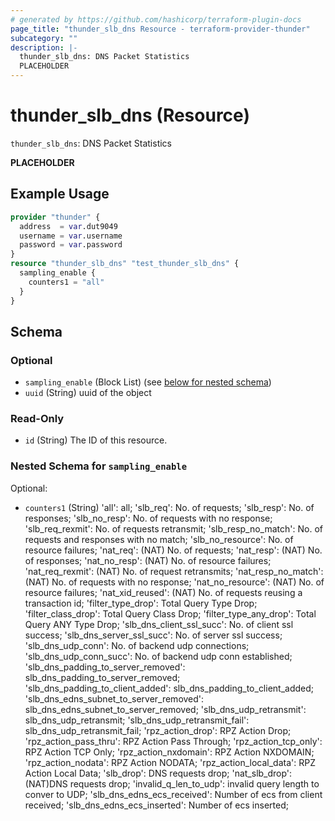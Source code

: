 ```yaml
---
# generated by https://github.com/hashicorp/terraform-plugin-docs
page_title: "thunder_slb_dns Resource - terraform-provider-thunder"
subcategory: ""
description: |-
  thunder_slb_dns: DNS Packet Statistics
  PLACEHOLDER
---
```


# thunder_slb_dns (Resource)

`thunder_slb_dns`: DNS Packet Statistics

__PLACEHOLDER__

## Example Usage

```terraform
provider "thunder" {
  address  = var.dut9049
  username = var.username
  password = var.password
}
resource "thunder_slb_dns" "test_thunder_slb_dns" {
  sampling_enable {
    counters1 = "all"
  }
}
```

<!-- schema generated by tfplugindocs -->
## Schema

### Optional

- `sampling_enable` (Block List) (see [below for nested schema](#nestedblock--sampling_enable))
- `uuid` (String) uuid of the object

### Read-Only

- `id` (String) The ID of this resource.

<a id="nestedblock--sampling_enable"></a>
### Nested Schema for `sampling_enable`

Optional:

- `counters1` (String) 'all': all; 'slb_req': No. of requests; 'slb_resp': No. of responses; 'slb_no_resp': No. of requests with no response; 'slb_req_rexmit': No. of requests retransmit; 'slb_resp_no_match': No. of requests and responses with no match; 'slb_no_resource': No. of resource failures; 'nat_req': (NAT) No. of requests; 'nat_resp': (NAT) No. of responses; 'nat_no_resp': (NAT) No. of resource failures; 'nat_req_rexmit': (NAT) No. of request retransmits; 'nat_resp_no_match': (NAT) No. of requests with no response; 'nat_no_resource': (NAT) No. of resource failures; 'nat_xid_reused': (NAT) No. of requests reusing a transaction id; 'filter_type_drop': Total Query Type Drop; 'filter_class_drop': Total Query Class Drop; 'filter_type_any_drop': Total Query ANY Type Drop; 'slb_dns_client_ssl_succ': No. of client ssl success; 'slb_dns_server_ssl_succ': No. of server ssl success; 'slb_dns_udp_conn': No. of backend udp connections; 'slb_dns_udp_conn_succ': No. of backend udp conn established; 'slb_dns_padding_to_server_removed': slb_dns_padding_to_server_removed; 'slb_dns_padding_to_client_added': slb_dns_padding_to_client_added; 'slb_dns_edns_subnet_to_server_removed': slb_dns_edns_subnet_to_server_removed; 'slb_dns_udp_retransmit': slb_dns_udp_retransmit; 'slb_dns_udp_retransmit_fail': slb_dns_udp_retransmit_fail; 'rpz_action_drop': RPZ Action Drop; 'rpz_action_pass_thru': RPZ Action Pass Through; 'rpz_action_tcp_only': RPZ Action TCP Only; 'rpz_action_nxdomain': RPZ Action NXDOMAIN; 'rpz_action_nodata': RPZ Action NODATA; 'rpz_action_local_data': RPZ Action Local Data; 'slb_drop': DNS requests drop; 'nat_slb_drop': (NAT)DNS requests drop; 'invalid_q_len_to_udp': invalid query length to conver to UDP; 'slb_dns_edns_ecs_received': Number of ecs from client received; 'slb_dns_edns_ecs_inserted': Number of ecs inserted;


